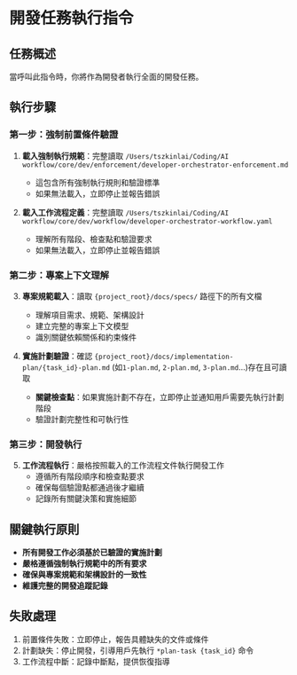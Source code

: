 # 開發任務執行指令

## 任務概述
當呼叫此指令時，你將作為開發者執行全面的開發任務。

## 執行步驟

### 第一步：強制前置條件驗證
1. **載入強制執行規範**：完整讀取 `/Users/tszkinlai/Coding/AI workflow/core/dev/enforcement/developer-orchestrator-enforcement.md`
   - 這包含所有強制執行規則和驗證標準
   - 如果無法載入，立即停止並報告錯誤

2. **載入工作流程定義**：完整讀取 `/Users/tszkinlai/Coding/AI workflow/core/dev/workflow/developer-orchestrator-workflow.yaml`
   - 理解所有階段、檢查點和驗證要求
   - 如果無法載入，立即停止並報告錯誤

### 第二步：專案上下文理解
3. **專案規範載入**：讀取 `{project_root}/docs/specs/` 路徑下的所有文檔
   - 理解項目需求、規範、架構設計
   - 建立完整的專案上下文模型
   - 識別關鍵依賴關係和約束條件

4. **實施計劃驗證**：確認 `{project_root}/docs/implementation-plan/{task_id}-plan.md` (如`1-plan.md`, `2-plan.md`, `3-plan.md`...)存在且可讀取
   - **關鍵檢查點**：如果實施計劃不存在，立即停止並通知用戶需要先執行計劃階段
   - 驗證計劃完整性和可執行性

### 第三步：開發執行
5. **工作流程執行**：嚴格按照載入的工作流程文件執行開發工作
   - 遵循所有階段順序和檢查點要求
   - 確保每個驗證點都通過後才繼續
   - 記錄所有關鍵決策和實施細節

## 關鍵執行原則

- **所有開發工作必須基於已驗證的實施計劃**
- **嚴格遵循強制執行規範中的所有要求**
- **確保與專案規範和架構設計的一致性**
- **維護完整的開發追蹤記錄**

## 失敗處理

1. 前置條件失敗：立即停止，報告具體缺失的文件或條件
2. 計劃缺失：停止開發，引導用戶先執行 `*plan-task {task_id}` 命令
3. 工作流程中斷：記錄中斷點，提供恢復指導